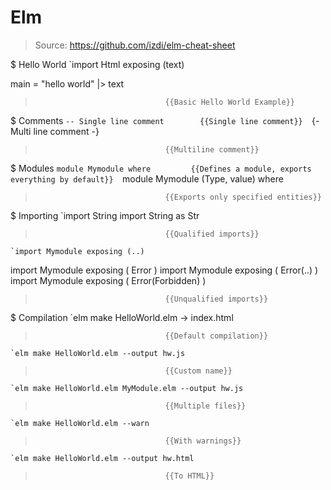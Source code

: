 # Elm

> Source: https://github.com/izdi/elm-cheat-sheet

$ Hello World
    `import Html exposing (text)

main =
	&#34;hello world&#34; |> text
>                                  {{Basic Hello World Example}} 

$ Comments
    `-- Single line comment        {{Single line comment}} 
    `&#123;&#45;
 	Multi line comment
 &#45;&#125;
>                                  {{Multiline comment}} 

$ Modules
    `module Mymodule where         {{Defines a module, exports everything by default}} 
    `module Mymodule (Type, value) where
>                                  {{Exports only specified entities}} 

$ Importing
    `import String
import String as Str
>                                  {{Qualified imports}} 
    `import Mymodule exposing (..)
import Mymodule exposing ( Error )
import Mymodule exposing ( Error(..) )
import Mymodule exposing ( Error(Forbidden) )
>                                  {{Unqualified imports}} 

$ Compilation
    `elm make HelloWorld.elm -> index.html
>                                  {{Default compilation}} 
    `elm make HelloWorld.elm --output hw.js
>                                  {{Custom name}} 
    `elm make HelloWorld.elm MyModule.elm --output hw.js
>                                  {{Multiple files}} 
    `elm make HelloWorld.elm --warn
>                                  {{With warnings}} 
    `elm make HelloWorld.elm --output hw.html
>                                  {{To HTML}} 

